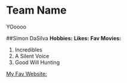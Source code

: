 # Team Name
YOoooo

##Simon DaSilva
**Hobbies:**
**Likes:**
**Fav Movies:**
1. Incredibles
2. A Silent Voice
3. Good Will Hunting

[My Fav Website:](https://www.twitter.com)
